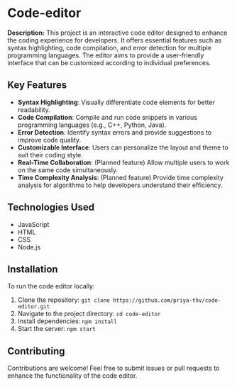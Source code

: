 # Code-editor


**Description:**
This project is an interactive code editor designed to enhance the coding experience for developers. It offers essential features such as syntax highlighting, code compilation, and error detection for multiple programming languages. The editor aims to provide a user-friendly interface that can be customized according to individual preferences.

## Key Features
- **Syntax Highlighting**: Visually differentiate code elements for better readability.
- **Code Compilation**: Compile and run code snippets in various programming languages (e.g., C++, Python, Java).
- **Error Detection**: Identify syntax errors and provide suggestions to improve code quality.
- **Customizable Interface**: Users can personalize the layout and theme to suit their coding style.
- **Real-Time Collaboration**: (Planned feature) Allow multiple users to work on the same code simultaneously.
- **Time Complexity Analysis**: (Planned feature) Provide time complexity analysis for algorithms to help developers understand their efficiency.
## Technologies Used
- JavaScript
- HTML
- CSS
- Node.js

## Installation
To run the code editor locally:
1. Clone the repository: `git clone https://github.com/priya-thv/code-editor.git`
2. Navigate to the project directory: `cd code-editor`
3. Install dependencies: `npm install`
4. Start the server: `npm start`

## Contributing
Contributions are welcome! Feel free to submit issues or pull requests to enhance the functionality of the code editor.

